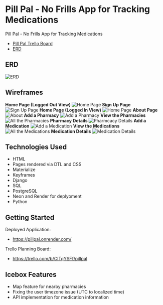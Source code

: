 # Pill Pal - No Frills App for Tracking Medications
Pill Pal - No Frills App for Tracking Medications
- [Pill Pal Trello Board](https://trello.com/b/CITqYSFf/pillpal)
- [ERD](https://lucid.app/lucidchart/0ef9b195-623e-4d86-b451-8d2ffee7ef15/edit?view_items=yRKq2mg3OX13&invitationId=inv_d5d24724-14fb-47c3-bd61-69a28954ac8c)
## ERD
![ERD](https://i.imgur.com/2QtVJyz.png)
## Wireframes
**Home Page (Logged Out View)**
![Home Page](https://i.imgur.com/fodvqTQ.png)
**Sign Up Page**
![Sign Up Page](https://i.imgur.com/pE5JDnE.png)
**Home Page (Logged In View)**
![Home Page](https://i.imgur.com/ECr7xWP.png)
**About Page**
![About](https://i.imgur.com/KKzZZu5.png)
**Add a Pharmacy**
![Add a Pharmacy](https://i.imgur.com/z4ighDw.png)
**View the Pharmacies**
![All the Pharmacies](https://i.imgur.com/zSk9Zpp.png)
**Pharmacy Details**
![Pharmcacy Details](https://i.imgur.com/IOxEQlv.png)
**Add a Medication**
![Add a Medication](https://i.imgur.com/TRAXING.png)
**View the Medications**
![All the Medications](https://i.imgur.com/ZOoBWSA.png)
**Medication Details**
![Medication Details](https://i.imgur.com/FpUnGGV.png)
## Technologies Used
- HTML
- Pages rendered via DTL and CSS
- Materialize
- Keyframes
- Django
- SQL
- PostgreSQL
- Neon and Render for deplyoment 
- Python 
## Getting Started
Deployed Application:
- https://pillpal.onrender.com/


Trello Planning Board:
- https://trello.com/b/CITqYSFf/pillpal
## Icebox Features
- Map feature for nearby pharmacies
- Fixing the user timezone issue (UTC to localized time)
- API implementation for medication information
